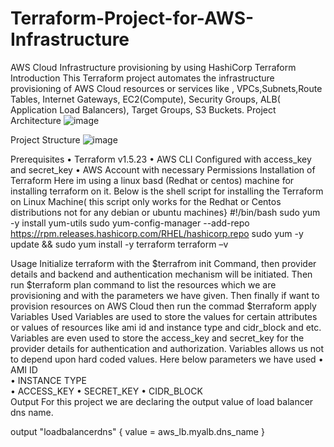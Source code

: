# Terraform-Project-for-AWS-Infrastructure
AWS Cloud Infrastructure provisioning by using HashiCorp Terraform 
Introduction
        This Terraform project automates the infrastructure provisioning of AWS Cloud resources or services like ,  VPCs,Subnets,Route Tables, Internet Gateways, EC2(Compute), Security Groups, ALB( Application Load Balancers), Target Groups, S3 Buckets.
Project Architecture
![image](https://github.com/user-attachments/assets/e978236e-7ac0-4cad-adb4-725bb6083285)

 



Project Structure 
 ![image](https://github.com/user-attachments/assets/5616d295-46f7-4fe3-8cb0-608862f04bfa)



Prerequisites
•	Terraform  v1.5.23
•	AWS CLI Configured with access_key and secret_key 
•	AWS Account with necessary Permissions 
Installation of Terraform
     Here im using a linux basd (Redhat or centos) machine for installing terraform on it.  Below is the shell script for installing the Terraform on Linux Machine( this script only works for the Redhat or Centos distributions not for any debian or ubuntu machines}
#!/bin/bash
sudo yum -y install yum-utils
sudo yum-config-manager --add-repo https://rpm.releases.hashicorp.com/RHEL/hashicorp.repo
sudo yum -y update && sudo yum install -y terraform
terraform –v  

Usage
          Initialize terraform with the   $terrafrom init Command, then provider details and backend and authentication mechanism will be initiated.
Then run  $terraform plan  command to list the resources which we are provisioning and with the parameters we have given.
Then finally if want to provision resources on AWS Cloud then run the commad 
 $terraform apply
 Variables Used
       Variables are  used to store the values for certain attributes or values of resources like  ami id and instance type and cidr_block and etc. Variables are even used to store the access_key and secret_key for the provider details for authentication and authorization. Variables allows us not to depend upon hard coded values.
Here below parameters we have used 
•	AMI ID  
•	INSTANCE TYPE  
•	ACCESS_KEY 
•	SECRET_KEY 
•	CIDR_BLOCK  
Output
        For this project we are declaring the output value of load balancer dns name.

output "loadbalancerdns" {
  value = aws_lb.myalb.dns_name
}

